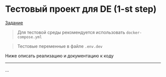 # Тестовый проект для DE (1-st step)

[Задание](./TODO.md)

>Для тестовой среды рекомендуется использовать `docker-compose.yml`

>Тестовые переменные в файле `.env.dev`

Ниже описать реализацию и документацию к коду
___

<!-- your docs here ,-->
...
